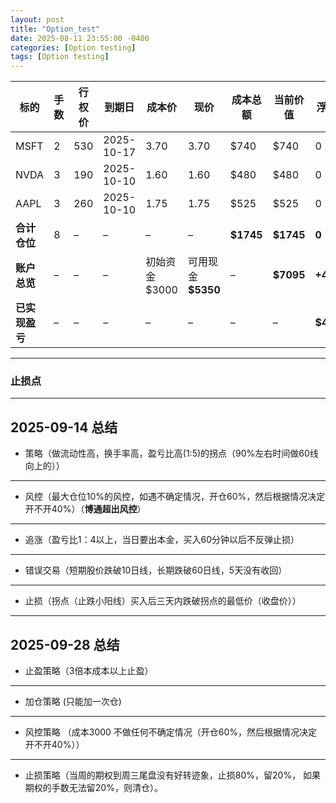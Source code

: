 ```yaml
---
layout: post
title: "Option_test"
date: 2025-08-11 23:55:00 -0400
categories: [Option testing]
tags: [Option testing]
---
```


| 标的        | 手数 | 行权价 | 到期日        | 成本价        | 现价             | 成本总额      | 当前价值      | 浮盈亏       | 仓位占比  |
| --------- | -- | --- | ---------- | ---------- | -------------- | --------- | --------- | --------- | ----- |
| MSFT      | 2  | 530 | 2025-10-17 | 3.70       | 3.70           | $740      | $740      | 0         | 28.0% |
| NVDA      | 3  | 190 | 2025-10-10 | 1.60       | 1.60           | $480      | $480      | 0         | 18.2% |
| AAPL      | 3  | 260 | 2025-10-10 | 1.75       | 1.75           | $525      | $525      | 0         | 19.9% |
| **合计仓位**  | 8  | –   | –          | –          | –              | **$1745** | **$1745** | **0**     | 66.1% |
| **账户总览**  | –  | –   | –          | 初始资金 $3000 | 可用现金 **$5350** | –         | **$7095** | **+4095** | –     |
| **已实现盈亏** | –  | –   | –          | –          | –              | –         | –         | **$4453** | –     |




---
### 止损点



---

## **2025-09-14 总结**

- 策略（做流动性高，换手率高，盈亏比高(1:5)的拐点（90%左右时间做60线向上的））
---
- 风控（最大仓位10%的风控，如遇不确定情况，开仓60%，然后根据情况决定开不开40%）（**博通超出风控**）
---
- 追涨（盈亏比1：4以上，当日要出本金，买入60分钟以后不反弹止损）
---
- 错误交易（短期股价跌破10日线，长期跌破60日线，5天没有收回）
---
- 止损（拐点（止跌小阳线）买入后三天内跌破拐点的最低价（收盘价））
---



## **2025-09-28 总结**

- 止盈策略（3倍本成本以上止盈）

---

- 加仓策略 (只能加一次仓)

---

- 风控策略 （成本3000 不做任何不确定情况（开仓60%，然后根据情况决定开不开40%））

---

- 止损策略（当周的期权到周三尾盘没有好转迹象，止损80%，留20%， 如果期权的手数无法留20%，则清仓）。


